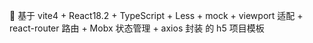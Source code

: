 🎉 基于 vite4 + React18.2 + TypeScript + Less + mock + viewport 适配 + react-router 路由 + Mobx 状态管理 + axios 封装 的 h5 项目模板
